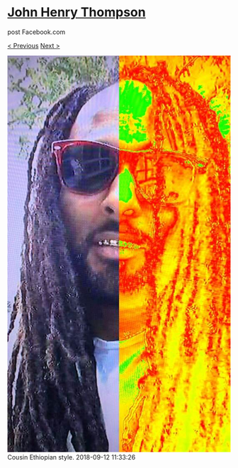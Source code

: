 # [John Henry Thompson](../README.md)
post Facebook.com

[< Previous](2018-09-12-3.md) [Next >](2018-09-11-1.md)

[![](../media/2018-09-12/Timeline-Photos-Cousin-Ethiopian-style.jpg)](../README.md)
Cousin Ethiopian style.
2018-09-12 11:33:26